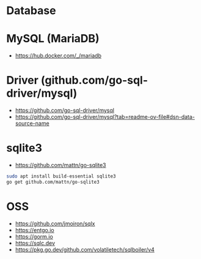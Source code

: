 # Database
# MySQL (MariaDB)
- https://hub.docker.com/_/mariadb
# Driver (github.com/go-sql-driver/mysql)
- https://github.com/go-sql-driver/mysql
- https://github.com/go-sql-driver/mysql?tab=readme-ov-file#dsn-data-source-name
# sqlite3
- https://github.com/mattn/go-sqlite3
```bash
sudo apt install build-essential sqlite3
go get github.com/mattn/go-sqlite3
```
# OSS
- https://github.com/jmoiron/sqlx
- https://entgo.io
- https://gorm.io
- https://sqlc.dev
- https://pkg.go.dev/github.com/volatiletech/sqlboiler/v4
